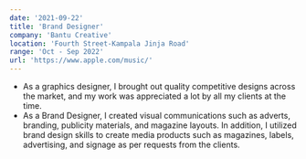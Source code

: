 ```yaml
---
date: '2021-09-22'
title: 'Brand Designer'
company: 'Bantu Creative'
location: 'Fourth Street-Kampala Jinja Road'
range: 'Oct - Sep 2022'
url: 'https://www.apple.com/music/'
---
```


- As a graphics designer, I brought out quality competitive designs across the market, and my work was appreciated a lot by all my clients at the time.
- As a Brand Designer, I created visual communications such as adverts, branding, publicity materials, and magazine layouts. In addition, I utilized brand design skills to create media products such as magazines, labels, advertising, and signage as per requests from the clients.
